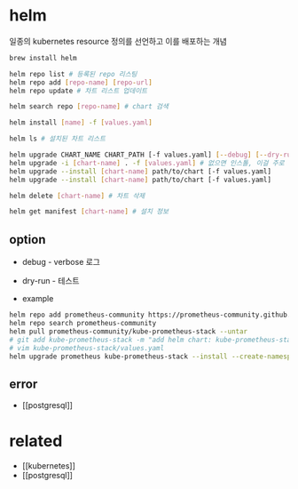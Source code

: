 # helm

일종의 kubernetes resource 정의를 선언하고 이를 배포하는 개념

```sh
brew install helm
```

```sh
helm repo list # 등록된 repo 리스팅
helm repo add [repo-name] [repo-url]
helm repo update # 차트 리스트 업데이트

helm search repo [repo-name] # chart 검색

helm install [name] -f [values.yaml]

helm ls # 설치된 차트 리스트

helm upgrade CHART_NAME CHART_PATH [-f values.yaml] [--debug] [--dry-run] [--namespace NAMESPACE] [--create-namespace]
helm upgrade -i [chart-name] . -f [values.yaml] # 없으면 인스톨, 이걸 주로 쓰게됨
helm upgrade --install [chart-name] path/to/chart [-f values.yaml]
helm upgrade --install [chart-name] path/to/chart [-f values.yaml]

helm delete [chart-name] # 차트 삭제

helm get manifest [chart-name] # 설치 정보
```

## option
- debug - verbose 로그
- dry-run - 테스트

- example
```sh
helm repo add prometheus-community https://prometheus-community.github.io/helm-charts
helm repo search prometheus-community
helm pull prometheus-community/kube-prometheus-stack --untar
# git add kube-prometheus-stack -m "add helm chart: kube-prometheus-stack"
# vim kube-prometheus-stack/values.yaml
helm upgrade prometheus kube-prometheus-stack --install --create-namespace -n prometheus [-f values.yaml]
```

## error
- [[postgresql]]

# related
- [[kubernetes]]
- [[postgresql]]
